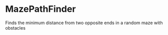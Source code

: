 # MazePathFinder
Finds the minimum distance from two opposite ends in a random maze with obstacles 
